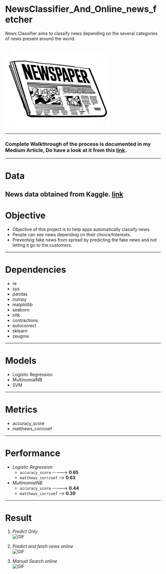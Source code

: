 # **NewsClassifier_And_Online_news_fetcher**


News Classifier aims to classify news depending on the several categories of news present around the world.

</br>
<img alt="GIF" src="GIF/newspaper-clipart-black-and-white-8.jpg" width="340" height="250" />
</br>

---

### **Complete Walkthrough** of the process is documented in my **Medium Article**, Do have a look at it from this [link](https://abhigyan-singh282.medium.com/building-containerizing-and-deploying-a-news-classifier-app-e5eb09dfbb3e).
---
# **Data**
News data obtained from Kaggle. [link](https://www.kaggle.com/rmisra/news-category-dataset)
</br>
---

# **Objective**
- Objective of this project is to help apps automatically classify news.
- People can see news depending on their choice/Interests.
- Preventing fake news from spread by predicting the fake news and not letting it go to the customers.
---

# **Dependencies**
- re
- sys
- pandas
- numpy
- matplotlib
- seaborn
- nltk
- contractions
- autocorrect
- sklearn
- zeugma
---
# **Models**
- Logistic Regression
- MultinomialNB
- SVM
---
# **Metrics**
- accuracy_score
- matthews_corrcoef
---
# **Performance**
- *Logistic Regression* 
  - `accuracy_score` -----> **0.65**
  - `matthews_corrcoef` --> **0.63**
- *MultinomialNB*
  - `accuracy_score` -----> **0.44**
  - `matthews_corrcoef` --> **0.39**

---
# **Result**
1. *Predict Only*</br>
    <img alt="GIF" src="GIF/Onlypredict.gif"/>


2. *Predict and fetch news online*</br>
    <img alt="GIF" src="GIF/predictandfetch.gif" />


3. *Manual Search online*</br>
    <img alt="GIF" src="GIF/manual.gif" />
